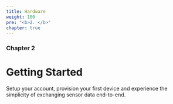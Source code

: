 ```yaml
---
title: Hardware
weight: 100
pre: "<b>2. </b>"
chapter: true
---
```


### Chapter 2

# Getting Started

Setup your account, provision your first device and experience the simplicity of exchanging sensor data end-to-end.
